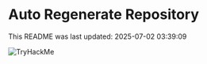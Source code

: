 # Auto Regenerate Repository

This README was last updated: 2025-07-02 03:39:09

 ![TryHackMe](https://tryhackme.com/badge/533634)